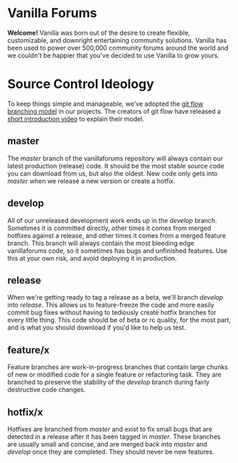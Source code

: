# Vanilla Forums

**Welcome!** Vanilla was born out of the desire to create flexible, customizable, and downright entertaining community solutions. Vanilla has been used to power over 500,000 community forums around the world and we couldn't be happier that you've decided to use Vanilla to grow yours.

# Source Control Ideology

To keep things simple and manageable, we've adopted the [git flow branching model](http://nvie.com/posts/a-successful-git-branching-model) in our projects. The creators of git flow have released a [short introduction video](http://vimeo.com/16018419) to explain their model.

## master

The *master* branch of the vanillaforums repository will always contain our latest production (release) code. It should be the most stable source code you can download from us, but also the oldest. New code only gets into *master* when we release a new version or create a hotfix.

## develop

All of our unreleased development work ends up in the *develop* branch. Sometimes it is committed directly, other times it comes from merged hotfixes against a release, and other times it comes from a merged feature branch. This branch will always contain the most bleeding edge vanillaforums code, so it sometimes has bugs and unfinished features. Use this at your own risk, and avoid deploying it in production.

## release

When we're getting ready to tag a release as a beta, we'll branch *develop* into *release*. This allows us to feature-freeze the code and more easily commit bug fixes without having to tediously create hotfix branches for every little thing. This code should be of beta or rc quality, for the most part, and is what you should download if you'd like to help us test.

## feature/x

Feature branches are work-in-progress branches that contain large chunks of new or modified code for a single feature or refactoring task. They are branched to preserve the stability of the *develop* branch during fairly destructive code changes.

## hotfix/x

Hotfixes are branched from *master* and exist to fix small bugs that are detected in a release after it has been tagged in *master*. These branches are usually small and concise, and are merged back into *master* and *develop* once they are completed. They should never be new features.
